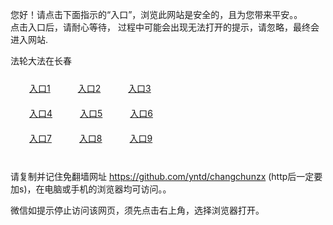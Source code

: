 您好！请点击下面指示的“入口”，浏览此网站是安全的，且为您带来平安。。 <br/>
点击入口后，请耐心等待， 过程中可能会出现无法打开的提示，请忽略，最终会进入网站. </br>

法轮大法在长春<br/>
<div style="padding:10px"><a style="margin:20px" target="_blank" href="https://d28bvi7n7hspa4.cloudfront.net/2Qpsp?pxemlkez" id="ccLink1" rel="nofollow">入口1</a> <a target="_blank" style="margin:20px" href="https://d1ed3itlp4ve2d.cloudfront.net/2Qpsp?uosujvt" id="ccLink2" rel="nofollow">入口2</a> <a style="margin:20px" target="_blank" href="https://d3k05sokmind0w.cloudfront.net/2Qpsp?iyelbxp" id="ccLink3" rel="nofollow">入口3</a></div>

<div style="padding:10px" ><a style="margin:20px" target="_blank" href="https://d28bvi7n7hspa4.cloudfront.net/2Qpsp?pxemlkez" id="ccLink4" rel="nofollow">入口4</a> <a style="margin:20px" href="https://d1ed3itlp4ve2d.cloudfront.net/2Qpsp?uosujvt" target="_blank" id="ccLink5" rel="nofollow">入口5</a> <a style="margin:20px" href="https://d3k05sokmind0w.cloudfront.net/2Qpsp?iyelbxp" target="_blank" id="ccLink6" rel="nofollow">入口6</a></div>

<div style="padding:10px"><a style="margin:20px" target="_blank" href="https://d28bvi7n7hspa4.cloudfront.net/2Qpsp?pxemlkez" id="ccLink7" rel="nofollow">入口7</a> <a style="margin:20px" href="https://d1ed3itlp4ve2d.cloudfront.net/2Qpsp?uosujvt" target="_blank" id="ccLink8" rel="nofollow">入口8</a> <a style="margin:20px" target="_blank" href="https://d3k05sokmind0w.cloudfront.net/2Qpsp?iyelbxp" id="ccLink9" rel="nofollow">入口9</a></div>

<br/>



请复制并记住免翻墙网址 https://github.com/yntd/changchunzx (http后一定要加s)，在电脑或手机的浏览器均可访问。。<br/>

微信如提示停止访问该网页，须先点击右上角，选择浏览器打开。
